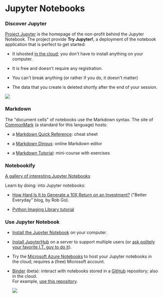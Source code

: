 
Jupyter Notebooks
================================================================================

### Discover Jupyter

[Project Jupyter] is the homepage of the non-profit behind the Jupyter Notebook.
The project provide **Try Jupyter!**, a deployment of the notebook application 
that is perfect to get started:

  - It ishosted [in the cloud][Rackspace];
    you don't have to install anything on your computer.

  - It is free and doesn't require any registration.

  - You can't break anything
    (or rather if you do, it doesn't matter) 

  - The data that you create is deleted shortly after the end of your session.

[![](https://img.shields.io/badge/launch-Try%20Jupyter!-blue.svg)][Try Jupyter!]



### Markdown 

The "document cells" of notebooks use the Markdown syntax.
The site of [CommonMark] (a standard for this language) hosts:

  - a [Markdown Quick Reference]: cheat sheet

  - a [Markdown Dingus]: online Markdown editor

  - a [Markdown Tutorial]: mini-course with exercises


### Notebookify

[A gallery of interesting Jupyter Notebooks]

Learn by doing: into Jupyter notebooks:

  - [How Hard Is It to Generate a 10X Return on an Investment?] 
    ("Better Everyday" blog, by Rob Go).

  - [Python Imaging Library tutorial]

### Use Jupyter Notebook

  - [Install the Jupyter Notebook] on your computer.

  - [Install JupyterHub] on a server to support multiple users 
    (or [ask politely your favorite I.T. guy to do it][HJ]).

  - Try the [Microsoft Azure Notebooks] to host your Jupyter notebooks in the cloud; 
    requires a (free) Microsoft account.

  - [Binder] (beta): interact with notebooks stored in a [GitHub] repository; 
    also in the cloud.  
    For example, [use this repository](https://mybinder.org/v2/gh/boisgera/MEDIANE/master).


    [![](https://img.shields.io/badge/launch-binder-blue.svg)](https://mybinder.org/v2/gh/boisgera/MEDIANE/master)



[Project Jupyter]: http://jupyter.org/
[Try Jupyter!]: https://try.jupyter.org/ 
[Rackspace]: https://www.rackspace.com/

[CommonMark]: http://commonmark.org/
[Markdown Quick Reference]: http://commonmark.org/help/
[Markdown Dingus]: http://spec.commonmark.org/dingus/
[Markdown Tutorial]: http://commonmark.org/help/tutorial/

[A gallery of interesting Jupyter Notebooks]: https://github.com/jupyter/jupyter/wiki/A-gallery-of-interesting-Jupyter-Notebooks
[How Hard Is It to Generate a 10X Return on an Investment?]: https://bettereveryday.vc/how-hard-is-it-to-generate-a-10x-return-on-an-investment-9c1656d6c3af
[Python Imaging Library tutorial]: http://effbot.org/imagingbook/introduction.htm
[Quick Markdown Reference]: http://commonmark.org/help/


[Install the Jupyter Notebook]: http://jupyter.org/install.html
[Install JupyterHub]: https://github.com/jupyterhub/jupyterhub
[HJ]: https://i.ytimg.com/vi/eBh5LBftgpY/maxresdefault.jpg
[Microsoft Azure Notebooks]: https://notebooks.azure.com/
[Binder]: https://mybinder.org/
[GitHub]: https://github.com/
